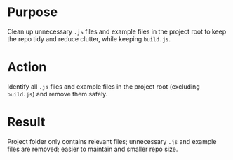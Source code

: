 # Purpose
Clean up unnecessary `.js` files and example files in the project root to keep the repo tidy and reduce clutter, while keeping `build.js`.

# Action
Identify all `.js` files and example files in the project root (excluding `build.js`) and remove them safely.

# Result
Project folder only contains relevant files; unnecessary `.js` and example files are removed; easier to maintain and smaller repo size.
